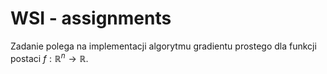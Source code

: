 # WSI - assignments

Zadanie polega na implementacji algorytmu gradientu prostego dla funkcji postaci $f: \mathbb{R}^n \rightarrow \mathbb{R}$.
